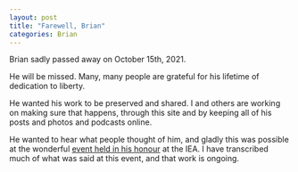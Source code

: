 ```yaml
---
layout: post
title: "Farewell, Brian"
categories: Brian
---
```

Brian sadly passed away on October 15th, 2021.

He will be missed. Many, many people are grateful for his lifetime of dedication to liberty.

He wanted his work to be preserved and shared. I and others are working on making sure that happens, through this site and by keeping all of his posts and photos and podcasts online.

He wanted to hear what people thought of him, and gladly this was possible at the wonderful [event held in his honour](/aboutbrian/) at the IEA. I have transcribed much of what was said at this
event, and that work is ongoing.

